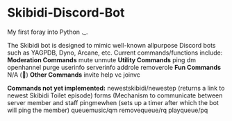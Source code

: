 # Skibidi-Discord-Bot

My first foray into Python ._.

The Skibidi bot is designed to mimic well-known allpurpose Discord bots such as YAGPDB, Dyno, Arcane, etc. Current commands/functions include:
**Moderation Commands**
mute
unmute
**Utility Commands**
ping
dm
openhannel
purge
userinfo
serverinfo
addrole
removerole
**Fun Commands**
N/A (🤣)
**Other Commands**
invite
help
vc
joinvc

**Commands not yet implemented:**
newestskibidi/newestep (returns a link to newest Skibidi Toilet episode)
forms (Mechanism to communicate between server member and staff
pingmewhen (sets up a timer after which the bot will ping the member)
queuemusic/qm
removequeue/rq
playqueue/pq
